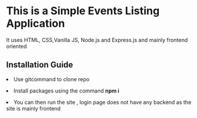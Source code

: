 <h1>This is a Simple Events Listing Application</h1>
<p> It uses HTML, CSS,Vanilla JS, Node.js and Express.js and mainly frontend oriented</p>

<h2>Installation Guide</h2>
<p> <li>Use gitcommand to clone repo</li></p>
<p> <li> Install packages using the command  <strong>npm i </strong> </li></p>
<p> <li> You can then run the site , login page does not have any backend as the site is mainly frontend </li></p>
